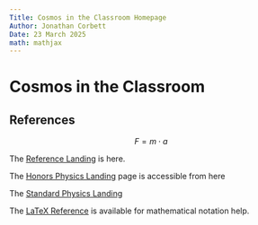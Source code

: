 ```yaml
---
Title: Cosmos in the Classroom Homepage
Author: Jonathan Corbett
Date: 23 March 2025
math: mathjax
---
```


# Cosmos in the Classroom

## References

$$F=m \cdot a$$

The [Reference Landing] is here.

The [Honors Physics Landing] page is accessible from here

The [Standard Physics Landing]

The [LaTeX Reference] is available for mathematical notation help.


[Reference Landing]: https://cosmosintheclassroom.com/src/ref/ref_lib
[Honors Physics Landing]: https://cosmosintheclassroom.com/src/hphys/hphys_landing
[Meteor]: https://cosmosintheclassroom.com/src/assets/images/meteor.png
[Standard Physics Landing]: https://cosmosintheclassroom.org/src/sphys/sphys_landing
[LaTeX Reference]: https://cosmosintheclassroom.org/src/ref/ref_latex

